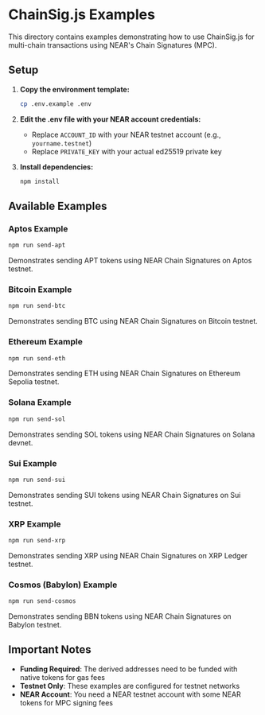 # ChainSig.js Examples

This directory contains examples demonstrating how to use ChainSig.js for multi-chain transactions using NEAR's Chain Signatures (MPC).

## Setup

1. **Copy the environment template:**
   ```bash
   cp .env.example .env
   ```

2. **Edit the .env file with your NEAR account credentials:**
   - Replace `ACCOUNT_ID` with your NEAR testnet account (e.g., `yourname.testnet`)
   - Replace `PRIVATE_KEY` with your actual ed25519 private key

3. **Install dependencies:**
   ```bash
   npm install
   ```

## Available Examples

### Aptos Example
```bash
npm run send-apt
```
Demonstrates sending APT tokens using NEAR Chain Signatures on Aptos testnet.

### Bitcoin Example
```bash
npm run send-btc
```
Demonstrates sending BTC using NEAR Chain Signatures on Bitcoin testnet.

### Ethereum Example
```bash
npm run send-eth
```
Demonstrates sending ETH using NEAR Chain Signatures on Ethereum Sepolia testnet.

### Solana Example
```bash
npm run send-sol
```
Demonstrates sending SOL tokens using NEAR Chain Signatures on Solana devnet.

### Sui Example
```bash
npm run send-sui
```
Demonstrates sending SUI tokens using NEAR Chain Signatures on Sui testnet.

### XRP Example
```bash
npm run send-xrp
```
Demonstrates sending XRP using NEAR Chain Signatures on XRP Ledger testnet.

### Cosmos (Babylon) Example
```bash
npm run send-cosmos
```
Demonstrates sending BBN tokens using NEAR Chain Signatures on Babylon testnet.

## Important Notes

- **Funding Required**: The derived addresses need to be funded with native tokens for gas fees
- **Testnet Only**: These examples are configured for testnet networks
- **NEAR Account**: You need a NEAR testnet account with some NEAR tokens for MPC signing fees
